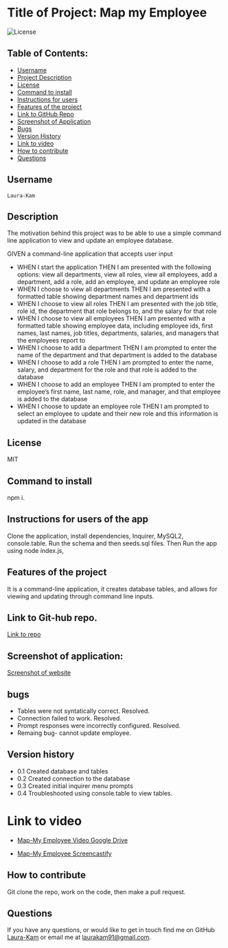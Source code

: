 # Title of Project: Map my Employee

![License](https://img.shields.io/badge/license-MIT-blue.svg)

## Table of Contents:

- [Username](#username)
- [Project Description](#description)
- [License](#license)
- [Command to install](#command-to-install)
- [Instructions for users](#instructions-for-users-of-the-app)
- [Features of the project](#features-of-the-project)
- [Link to GitHub Repo](#Link-to-Git-hub-repo.)
- [Screenshot of Application](#Screenshot-of-Application)
- [Bugs](#bugs)
- [Version History](#Version-history)
- [Link to video](#Link-to-video)
- [How to contribute](#how-to-contribute)
- [Questions](#questions)

## Username

    Laura-Kam

## Description

The motivation behind this project was to be able to use a simple command line application to view and update an employee database.

GIVEN a command-line application that accepts user input

- WHEN I start the application
  THEN I am presented with the following options: view all departments, view all roles, view all employees, add a department, add a role, add an employee, and update an employee role
- WHEN I choose to view all departments
  THEN I am presented with a formatted table showing department names and department ids
- WHEN I choose to view all roles
  THEN I am presented with the job title, role id, the department that role belongs to, and the salary for that role
- WHEN I choose to view all employees
  THEN I am presented with a formatted table showing employee data, including employee ids, first names, last names, job titles, departments, salaries, and managers that the employees report to
- WHEN I choose to add a department
  THEN I am prompted to enter the name of the department and that department is added to the database
- WHEN I choose to add a role
  THEN I am prompted to enter the name, salary, and department for the role and that role is added to the database
- WHEN I choose to add an employee
  THEN I am prompted to enter the employee’s first name, last name, role, and manager, and that employee is added to the database
- WHEN I choose to update an employee role
  THEN I am prompted to select an employee to update and their new role and this information is updated in the database

## License

MIT

## Command to install

npm i.

## Instructions for users of the app

Clone the application, install dependencies, Inquirer, MySQL2, console.table. Run the schema and then seeds.sql files. Then Run the app using node index.js,

## Features of the project

It is a command-line application, it creates database tables, and allows for viewing and updating through command line inputs.

## Link to Git-hub repo.

[Link to repo](https://github.com/Laura-Kam/Map-my-employee)

## Screenshot of application:

[Screenshot of website](https://user-images.githubusercontent.com/104718053/192158795-9887de0c-01f3-42a6-8bda-9942d16a30fc.png)

## bugs

- Tables were not syntatically correct. Resolved.
- Connection failed to work. Resolved.
- Prompt responses were incorrectly configured. Resolved.
- Remaing bug- cannot update employee.

## Version history

- 0.1 Created database and tables
- 0.2 Created connection to the database
- 0.3 Created initial inquirer menu prompts
- 0.4 Troubleshooted using console.table to view tables.

# Link to video

- [Map-My Employee Video Google Drive](https://drive.google.com/file/d/1Fpu0EbOrI3jwCa3uXyCOjo_Ic2fAPWVb/view)

- [Map-My Employee Screencastify](https://watch.screencastify.com/v/BGCke3UbKpUn7eX3APB7)

## How to contribute

Git clone the repo, work on the code, then make a pull request.

## Questions

If you have any questions, or would like to get in touch find me on GitHub [Laura-Kam](https://github.com/Laura-Kam)
or email me at laurakam91@gmail.com.
